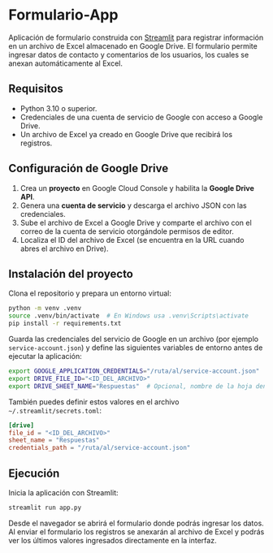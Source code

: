# Formulario-App

Aplicación de formulario construida con [Streamlit](https://streamlit.io/) para registrar información en un archivo de Excel almacenado en Google Drive. El formulario permite ingresar datos de contacto y comentarios de los usuarios, los cuales se anexan automáticamente al Excel.

## Requisitos

- Python 3.10 o superior.
- Credenciales de una cuenta de servicio de Google con acceso a Google Drive.
- Un archivo de Excel ya creado en Google Drive que recibirá los registros.

## Configuración de Google Drive

1. Crea un **proyecto** en Google Cloud Console y habilita la **Google Drive API**.
2. Genera una **cuenta de servicio** y descarga el archivo JSON con las credenciales.
3. Sube el archivo de Excel a Google Drive y comparte el archivo con el correo de la cuenta de servicio otorgándole permisos de editor.
4. Localiza el ID del archivo de Excel (se encuentra en la URL cuando abres el archivo en Drive).

## Instalación del proyecto

Clona el repositorio y prepara un entorno virtual:

```bash
python -m venv .venv
source .venv/bin/activate  # En Windows usa .venv\Scripts\activate
pip install -r requirements.txt
```

Guarda las credenciales del servicio de Google en un archivo (por ejemplo `service-account.json`) y define las siguientes variables de entorno antes de ejecutar la aplicación:

```bash
export GOOGLE_APPLICATION_CREDENTIALS="/ruta/al/service-account.json"
export DRIVE_FILE_ID="<ID_DEL_ARCHIVO>"
export DRIVE_SHEET_NAME="Respuestas"  # Opcional, nombre de la hoja dentro del Excel
```

También puedes definir estos valores en el archivo `~/.streamlit/secrets.toml`:

```toml
[drive]
file_id = "<ID_DEL_ARCHIVO>"
sheet_name = "Respuestas"
credentials_path = "/ruta/al/service-account.json"
```

## Ejecución

Inicia la aplicación con Streamlit:

```bash
streamlit run app.py
```

Desde el navegador se abrirá el formulario donde podrás ingresar los datos. Al enviar el formulario los registros se anexarán al archivo de Excel y podrás ver los últimos valores ingresados directamente en la interfaz.
